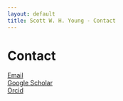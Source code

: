 ```yaml
---
layout: default
title: Scott W. H. Young - Contact
---
```


# Contact

<a href="mailto:scott.young6@montana.edu"><span class="bi bi-envelope-open-fill"></span> Email</a>
\
<a href="https://scholar.google.com/citations?user=1zb5c7sAAAAJ&hl=en"><i class="fa-brands fa-google-scholar"></i> Google Scholar</a>
\
<a href="https://orcid.org/0000-0002-3082-4057"> <i class="fa-brands fa-orcid"></i> Orcid</a>
